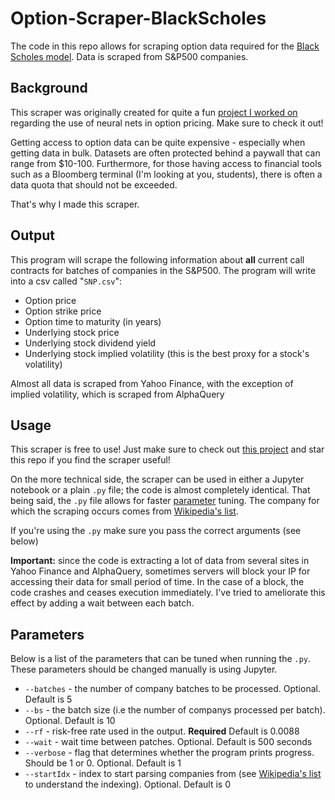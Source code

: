 # Option-Scraper-BlackScholes
The code in this repo allows for scraping option data required for the [Black Scholes model](https://en.wikipedia.org/wiki/Black-Scholes_model). Data is scraped from S&P500 companies.

## Background

This scraper was originally created for quite a fun [project I worked on](https://github.com/samuellee19/CSCI145_Option_Pricing) regarding the use of neural nets in option pricing. Make sure to check it out!

Getting access to option data can be quite expensive - especially when getting data in bulk. Datasets are often protected behind a paywall that can range from \$10-100. Furthermore, for those having access to financial tools such as a Bloomberg terminal (I'm looking at you, students), there is often a data quota that should not be exceeded.

That's why I made this scraper.

## Output
This program will scrape the following information about **all** current call contracts for batches of companies in the S&P500. The program will write into a csv called "`SNP.csv`":

- Option price
- Option strike price
- Option time to maturity (in years)
- Underlying stock price
- Underlying stock dividend yield
- Underlying stock implied volatility (this is the best proxy for a stock's volatility)

Almost all data is scraped from Yahoo Finance, with the exception of implied volatility, which is scraped from AlphaQuery

## Usage
This scraper is free to use! Just make sure to check out [this project](https://github.com/samuellee19/CSCI145_Option_Pricing) and star this repo if you find the scraper useful!

On the more technical side, the scraper can be used in either a Jupyter notebook or a plain `.py` file; the code is almost completely identical. That being said, the `.py` file allows for faster [parameter](#Parameters) tuning. The company for which the scraping occurs comes from [Wikipedia's list](https://en.wikipedia.org/wiki/List_of_S%26P_500_companies).

If you're using the `.py` make sure you pass the correct arguments (see below)

**Important:** since the code is extracting a lot of data from several sites in Yahoo Finance and AlphaQuery, sometimes servers will block your IP for accessing their data for small period of time. In the case of a block, the code crashes and ceases execution immediately. I've tried to ameliorate this effect by adding a wait between each batch.

## Parameters

Below is a list of the parameters that can be tuned when running  the `.py`. These parameters should be changed manually is using Jupyter.

- `--batches` - the number of company batches to be processed. Optional. Default is 5
- `--bs` - the batch size (i.e the number of companys processed per batch). Optional. Default is 10
- `--rf` - risk-free rate used in the output. **Required** Default is 0.0088
- `--wait` - wait time between patches. Optional. Default is 500 seconds
- `--verbose` - flag that determines whether the program prints progress. Should be 1 or 0. Optional. Default is 1
- `--startIdx` - index to start parsing companies from (see [Wikipedia's list](https://en.wikipedia.org/wiki/List_of_S%26P_500_companies) to understand the indexing). Optional. Default is 0
